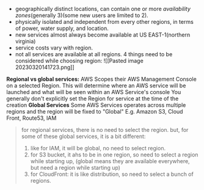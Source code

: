 - geographically distinct locations, can contain one or more *availability zones*(generally 3)(some new users are limited to 2).
- physically isolated and independent from every other regions, in terms of power, water supply, and location.
- new services almost always become available at US EAST-1(northern virginia)
- service costs vary with region.
- not all services are available at all regions.
4 things need to be considered while choosing region:
![[Pasted image 20230320141723.png]]

**Regional vs global services:**
AWS Scopes their AWS Management Console on a selected Region.
This will determine where an AWS service will be launched and what will be seen within an AWS Service's console
You generally don't explicitly set the Region for service at the time of the creation
**Global Services**
Some AWS Services operates across multiple regions and the region will be fixed to "Global"
E.g. Amazon S3, Cloud Front, Route53, IAM

> for regional services, there is no need to select the region.
> but, for some of these global services, it is a bit different:
> 1. like for IAM, it will be global, no need to select region.
> 2. for S3 bucket, it ahs to be in one region, so need to select a region while starting up, (global means they are available everywhere, but need a region while starting up)
> 3. for CloudFront: it is like distribution, so need to select a bunch of regions.
